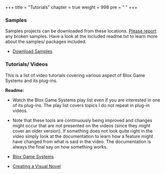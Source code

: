 +++
title = "Tutorials"
chapter = true
weight = 998
pre = "<b> </b>"
+++

### Samples

Samples projects can be downloaded from these locations. [Please report](http://forum.plyoung.com/) any broken samples. Have a look at the included readme.txt to learn more about the samples/ packages included.

- [<i class="fa fa-archive" aria-hidden="true"></i> Download Samples](https://drive.google.com/open?id=1ctNqLmApO_LY4urGycIK0rdafdGOBLyj)

### Tutorials/ Videos

This is a list of video tutorials covering various aspect of Blox Game Systems and its plug-ins. 

**Readme:** 
- Watch the Blox Game Systems play list even if you are interested in one of its plug-ins. The play list covers topics I do not repeat in plug-in videos.
- Note that these tools are continuously being improved and changes might occur that are not presented on the videos (since they might cover an older version). If something does not look quite right in the video simply look at the documentation to learn how a feature might have changed from what is said in the video. The documentation is always the final say on how something works.

- [<i class="fa fa-youtube" aria-hidden="true"></i> Blox Game Systems](https://www.youtube.com/playlist?list=PLuaBtUXEKcdJFTn_N5rG7CQZfB57dcQDy)
- [<i class="fa fa-youtube" aria-hidden="true"></i> Creating a Visual Novel](https://www.youtube.com/playlist?list=PLuaBtUXEKcdK9UtD8rx3tYMfLzPRawwOV)

